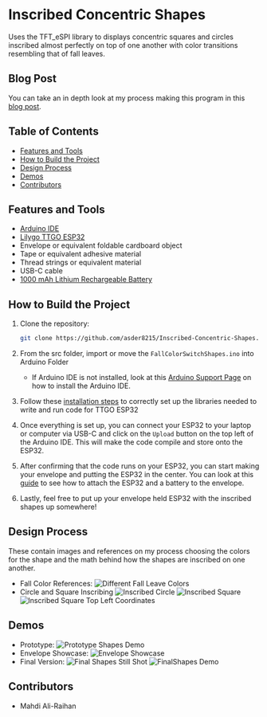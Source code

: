 # Inscribed Concentric Shapes

Uses the TFT_eSPI library to displays concentric squares and circles inscribed almost perfectly on top of one another with color transitions resembling that of fall leaves.

## Blog Post

You can take an in depth look at my process making this program in this [blog post](https://chambray-dragon-de5.notion.site/Inscribed-Concentric-Shapes-ICS-110c917d299b8009857dfc2a6bac76ce).

## Table of Contents

- [Features and Tools](#features-and-tools)
- [How to Build the Project](#how-to-build-the-project)
- [Design Process](#design-process)
- [Demos](#demos)
- [Contributors](#contributors)

## Features and Tools

- [Arduino IDE](https://support.arduino.cc/hc/en-us/articles/360019833020-Download-and-install-Arduino-IDE)
- [Lilygo TTGO ESP32](https://www.amazon.com/LILYGO-T-Display-Arduino-Development-CH9102F/dp/B099MPFJ9M?th=1)
- Envelope or equivalent foldable cardboard object
- Tape or equivalent adhesive material
- Thread strings or equivalent material
- USB-C cable
- [1000 mAh Lithium Rechargeable Battery](https://www.amazon.com/MakerFocus-Rechargable-Protection-Insulated-Development/dp/B07CXNQ3ZR/ref=asc_df_B07CXNQ3ZR/?tag=hyprod-20&linkCode=df0&hvadid=693418895745&hvpos=&hvnetw=g&hvrand=9952653053733686756&hvpone=&hvptwo=&hvqmt=&hvdev=c&hvdvcmdl=&hvlocint=&hvlocphy=9003479&hvtargid=pla-570313739730&psc=1&mcid=17ac86c4b04d38eb95f2cb36df3604d9)

## How to Build the Project 

1. Clone the repository:

   ```bash
   git clone https://github.com/asder8215/Inscribed-Concentric-Shapes.git
   ```
2. From the src folder, import or move the `FallColorSwitchShapes.ino` into Arduino Folder
    * If Arduino IDE is not installed, look at this [Arduino Support Page](https://support.arduino.cc/hc/en-us/articles/360019833020-Download-and-install-Arduino-IDE) on how to install the Arduino IDE.

3. Follow these [installation steps](https://coms3930.notion.site/Lab-1-TFT-Display-a53b9c10137a4d95b22d301ec6009a94) to correctly set up the libraries needed to write and run code for TTGO ESP32

4. Once everything is set up, you can connect your ESP32 to your laptop or computer via USB-C and click on the `Upload` button on the top left of the Arduino IDE. This will make the code compile and store onto the ESP32.

5. After confirming that the code runs on your ESP32, you can start making your envelope and putting the ESP32 in the center. You can look at this [guide](https://coms3930.notion.site/Module-1-Install-10a350cc6f058045b899e7d3c2a3c8f5) to see how to attach the ESP32 and a battery to the envelope.

6. Lastly, feel free to put up your envelope held ESP32 with the inscribed shapes up somewhere!

## Design Process

These contain images and references on my process choosing the colors for the shape and the math behind how the shapes are inscribed on one another.

- Fall Color References:
![Different Fall Leave Colors](imgs/fall_leaf_colors.jpg)
- Circle and Square Inscribing
![Inscribed Circle](imgs/inscribed_circle.png)
![Inscribed Square](imgs/inscribed_square.png)
![Inscribed Square Top Left Coordinates](imgs/square_top_left_coor.png)

## Demos

- Prototype: 
![Prototype Shapes Demo](imgs/prototype_shapes.jpg)
- Envelope Showcase:
![Envelope Showcase](imgs/envelope_showcase.png)
- Final Version:
    ![Final Shapes Still Shot](imgs/final_shapes.png)
    ![FinalShapes Demo](imgs/shapes_demo.gif)

## Contributors

- Mahdi Ali-Raihan